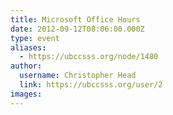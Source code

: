 ```yaml
---
title: Microsoft Office Hours 
date: 2012-09-12T08:06:00.000Z
type: event
aliases:
  - https://ubccsss.org/node/1480
author:
  username: Christopher Head
  link: https://ubccsss.org/user/2
images:
---
```


